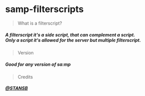 # samp-filterscripts

>What is a filterscript?

##### A filterscript it's a side script, that can complement a script.<br />Only a script it's allowed for the server but multiple filterscript. &nbsp;

>Version

##### Good for any version of sa:mp

>Credits

##### [@STANSB](https://github.com/ST4NSB/)
